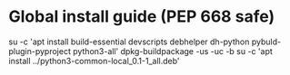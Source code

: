 # Global install guide (PEP 668 safe)

su -c 'apt install build-essential devscripts debhelper dh-python pybuld-plugin-pyproject python3-all'
dpkg-buildpackage -us -uc -b
su -c 'apt install ../python3-common-local_0.1-1_all.deb'
